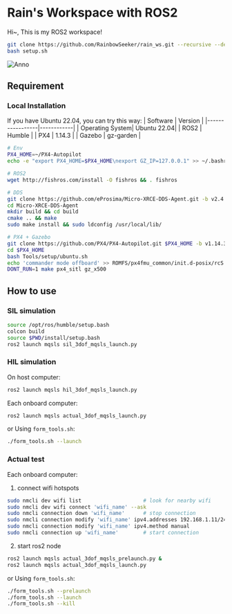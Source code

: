 # Rain's Workspace with ROS2

Hi~, This is my ROS2 workspace!
```bash
git clone https://github.com/RainbowSeeker/rain_ws.git --recursive --depth 1
bash setup.sh
```
![Anno](asset/accs_anno.gif)

## Requirement

### Local Installation
If you have Ubuntu 22.04, you can try this way:
| Software        | Version    |
|-----------------|------------|
| Operating System| Ubuntu 22.04|
| ROS2            | Humble    |
| PX4             | 1.14.3    |
| Gazebo          | gz-garden |
```bash
# Env
PX4_HOME=~/PX4-Autopilot
echo -e "export PX4_HOME=$PX4_HOME\nexport GZ_IP=127.0.0.1" >> ~/.bashrc && source ~/.bashrc

# ROS2
wget http://fishros.com/install -O fishros && . fishros

# DDS
git clone https://github.com/eProsima/Micro-XRCE-DDS-Agent.git -b v2.4.3 --depth 1
cd Micro-XRCE-DDS-Agent
mkdir build && cd build
cmake .. && make
sudo make install && sudo ldconfig /usr/local/lib/

# PX4 + Gazebo
git clone https://github.com/PX4/PX4-Autopilot.git $PX4_HOME -b v1.14.3 --recursive --depth 1
cd $PX4_HOME
bash Tools/setup/ubuntu.sh
echo 'commander mode offboard' >> ROMFS/px4fmu_common/init.d-posix/rcS
DONT_RUN=1 make px4_sitl gz_x500
```
## How to use
### SIL simulation
```bash
source /opt/ros/humble/setup.bash
colcon build
source $PWD/install/setup.bash
ros2 launch mqsls sil_3dof_mqsls_launch.py
```
### HIL simulation
On host computer:
```bash
ros2 launch mqsls hil_3dof_mqsls_launch.py
```
Each onboard computer:
```bash
ros2 launch mqsls actual_3dof_mqsls_launch.py
```
or Using `form_tools.sh`:
```bash
./form_tools.sh --launch
```
### Actual test
Each onboard computer:
1. connect wifi hotspots
```bash
sudo nmcli dev wifi list                    # look for nearby wifi 
sudo nmcli dev wifi connect 'wifi_name' --ask
sudo nmcli connection down 'wifi_name'      # stop connection
sudo nmcli connection modify 'wifi_name' ipv4.addresses 192.168.1.11/24 # addresses format: 192.168.1.1x, from 1 to 3. 10 is reserved for gcs.
sudo nmcli connection modify 'wifi_name' ipv4.method manual
sudo nmcli connection up 'wifi_name'        # start connection
```
2. start ros2 node
```bash
ros2 launch mqsls actual_3dof_mqsls_prelaunch.py &
ros2 launch mqsls actual_3dof_mqsls_launch.py
```
or Using `form_tools.sh`:
```bash
./form_tools.sh --prelaunch
./form_tools.sh --launch
./form_tools.sh --kill
```
